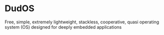 # DudOS
Free, simple, extremely lightweight, stackless, cooperative, quasi operating system (OS) designed for deeply embedded applications
